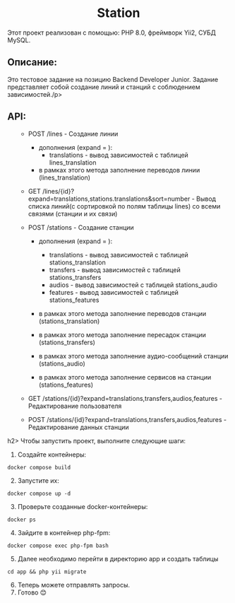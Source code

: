 <h1 align="center">Station</h1>
  <p> Этот проект реализован с помощью: PHP 8.0, фреймворк Yii2, СУБД MySQL.
 <h2>Описание:</h2>
  <p> Это тестовое задание на позицию Backend Developer Junior. Задание представляет собой создание линий и станций с соблюдением зависимостей./p>

<h2>API:</h2>
<ul>

- POST /lines - Создание линии
  - дополнения (expand = ): 
    - translations - вывод зависимостей с таблицей lines_translation
  - в рамках этого метода заполнение переводов линии (lines_translation)

- GET /lines/{id}?expand=translations,stations.translations&sort=number - Вывод списка линий(с сортировкой по полям таблицы lines) со всеми связями (станции и их связи)

- POST /stations - Создание станции
  - дополнения (expand = ): 
    - translations - вывод зависимостей с таблицей stations_translation
    - transfers - вывод зависимостей с таблицей stations_transfers
    - audios - вывод зависимостей с таблицей stations_audio
    - features - вывод зависимостей с таблицей stations_features
  
  - в рамках этого метода заполнение переводов станции (stations_translation)
  - в рамках этого метода заполнение пересадок станции (stations_transfers)
  - в рамках этого метода заполнение аудио-сообщений станции (stations_audio)
  - в рамках этого метода заполнение сервисов на станции (stations_features)

- GET /stations/{id}?expand=translations,transfers,audios,features - Редактирование пользователя

- POST /stations/{id}?expand=translations,transfers,audios,features - Редактирование данных станции

</ul>

h2> Чтобы запустить проект, выполните следующие шаги:</h2>

1. Создайте контейнеры:

```docker compose build```

2. Запустите их:

```docker compose up -d```

3. Проверьте созданные docker-контейнеры:

```docker ps```

4. Зайдите в контейнер php-fpm:

```docker compose exec php-fpm bash```

5. Далее необходимо перейти в директорию app и создать таблицы

```cd app && php yii migrate```

6. Теперь можете отправлять запросы. 
7. Готово 😊